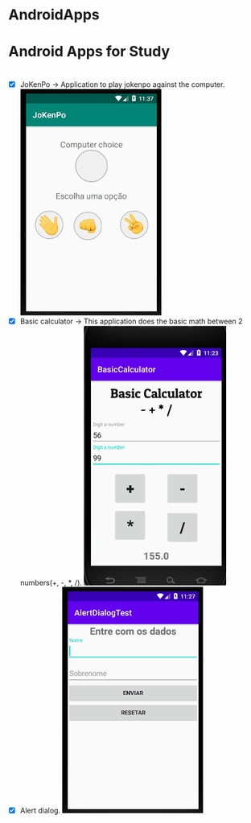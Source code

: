 # AndroidApps
# **Android Apps for Study** <h1>

- [x] JoKenPo -> Application to play jokenpo against the computer.
	![](https://github.com/Lekrieg/AndroidApps/blob/master/gifs/JoKenPoExample.gif)
- [x] Basic calculator -> This application does the basic math between 2 numbers(+, -, *, /).
	![](https://github.com/Lekrieg/AndroidApps/blob/master/gifs/BasicCalculatorExample.PNG)
- [x] Alert dialog.
	![](https://github.com/Lekrieg/AndroidApps/blob/master/gifs/AlertDialogTextExample.gif)